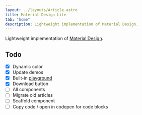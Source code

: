 ```yaml
---
layout: ../layouts/Article.astro
title: Material Design Lite
tab: "home"
description: Lightweight implementation of Material Design.
---
```


Lightweight implementation of [Material Design](https://material.io/).

## Todo

- [x] Dynamic color
- [x] Update demos
- [x] Built-in [playground](https://lit.dev/playground/#gist=714c643074780b49afb80212f3638057)
- [x] Download button
- [ ] All components
- [ ] Migrate old articles
- [ ] Scaffold component
- [ ] Copy code / open in codepen for code blocks
